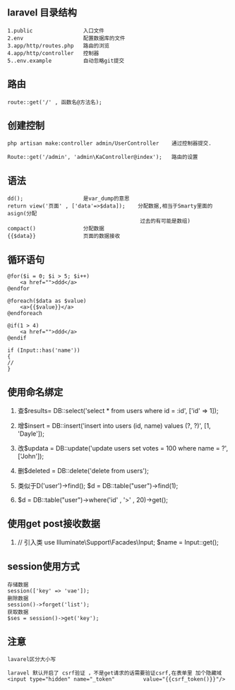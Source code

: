 ## laravel 目录结构
	1.public 				入口文件
	2.env					配置数据库的文件
	3.app/http/routes.php	路由的浏览
	4.app/http/controller	控制器
	5..env.example			自动忽略git提交

## 路由
	route::get('/' , 函数名@方法名);


## 创建控制
	php artisan make:controller admin/UserController	通过控制器提交.

	Route::get('/admin', 'admin\KaController@index');	路由的设置


## 语法
	dd();					是var_dump的意思
	return view('页面' , ['data'=>$data]);	分配数据,相当于Smarty里面的asign(分配
											  过去的有可能是数组)
	compact()				分配数据
	{{$data}}				页面的数据接收

## 循环语句
	@for($i = 0; $i > 5; $i++)
		<a href="">ddd</a>
	@endfor

	@foreach($data as $value)
		<a>{{$value}}</a>
	@endforeach

	@if(1 > 4)
		<a href="">ddd</a>
	@endif

	if (Input::has('name'))
	{
	//
	}

## 使用命名绑定

  1. 查$results= DB::select('select * from users where id = :id', ['id' => 1]);
  
  2. 增$insert = DB::insert('insert into users (id, name) values (?, ?)', [1, 'Dayle']);
  
  3. 改$updata = DB::update('update users set votes = 100 where name = ?', ['John']);
 
  4. 删$deleted = DB::delete('delete from users');

  5. 类似于D('user')->find(); $d = DB::table("user")->find(1);

  6. $d = DB::table("user")->where('id' , '>'  , 20)->get();

## 使用get post接收数据
  1. // 引入类
     use Illuminate\Support\Facades\Input;
	$name = Input::get();
## session使用方式
	存储数据
	session(['key' => 'vae']);
	删除数据
	session()->forget('list');
	获取数据
    $ses = session()->get('key');
	
## 注意
	lavarel区分大小写

	laravel 默认开启了 csrf验证 ，不是get请求的话需要验证csrf,在表单里 加个隐藏域  
	<input type="hidden" name="_token"         value="{{csrf_token()}}"/>

	
